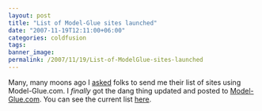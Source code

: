 ```yaml
---
layout: post
title: "List of Model-Glue sites launched"
date: "2007-11-19T12:11:00+06:00"
categories: coldfusion 
tags: 
banner_image: 
permalink: /2007/11/19/List-of-ModelGlue-sites-launched
---
```


Many, many moons ago I <a href="http://www.raymondcamden.com/index.cfm/2007/7/21/ModelGlue-List-of-Sites">asked</a> folks to send me their list of sites using Model-Glue.com. I <i>finally</i> got the dang thing updated and posted to <a href="http://www.model-glue.com">Model-Glue.com</a>. You can see the current list <a href="http://www.model-glue.com/sites.cfm">here</a>.